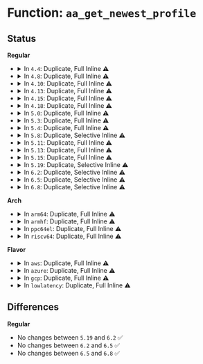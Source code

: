 # Function: <code>aa_get_newest_profile</code>

## Status
<b>Regular</b>
<ul>
<li>
<details>
<summary>In <code>4.4</code>: Duplicate, Full Inline ⚠️</summary>

**Collision:** Static Duplication

**Inline:** Full

**Transformation:** False

**Instances:**

```
In security/apparmor/policy.c (ffffffff8138008b)
Location: security/apparmor/include/policy.h:190
Inline: True
Inline callers:
  - security/apparmor/policy.c:aa_lookupn_profile
  - security/apparmor/policy.c:aa_fqlookupn_profile
  - security/apparmor/policy.c:aa_replace_profiles
```
```
In security/apparmor/label.c (ffffffff8138b54e)
Location: security/apparmor/include/policy.h:190
Inline: True
Inline callers:
  - security/apparmor/label.c:aa_label_merge
  - security/apparmor/label.c:__aa_labelset_update_subtree
```
</details>
</li>
<li>
<details>
<summary>In <code>4.8</code>: Duplicate, Full Inline ⚠️</summary>

**Collision:** Static Duplication

**Inline:** Full

**Transformation:** False

**Instances:**

```
In security/apparmor/policy.c (ffffffff813bacea)
Location: security/apparmor/include/policy.h:207
Inline: True
Inline callers:
  - security/apparmor/policy.c:aa_replace_profiles
  - security/apparmor/policy.c:aa_fqlookupn_profile
```
```
In security/apparmor/label.c (ffffffff813c8c11)
Location: security/apparmor/include/policy.h:207
Inline: True
Inline callers:
  - security/apparmor/label.c:__aa_labelset_update_subtree
  - security/apparmor/label.c:aa_label_merge
```
</details>
</li>
<li>
<details>
<summary>In <code>4.10</code>: Duplicate, Full Inline ⚠️</summary>

**Collision:** Static Duplication

**Inline:** Full

**Transformation:** False

**Instances:**

```
In security/apparmor/policy.c (ffffffff813d20b2)
Location: security/apparmor/include/policy.h:207
Inline: True
Inline callers:
  - security/apparmor/policy.c:aa_replace_profiles
  - security/apparmor/policy.c:aa_fqlookupn_profile
```
```
In security/apparmor/label.c (ffffffff813e022d)
Location: security/apparmor/include/policy.h:207
Inline: True
Inline callers:
  - security/apparmor/label.c:__aa_labelset_update_subtree
  - security/apparmor/label.c:aa_label_merge
```
</details>
</li>
<li>
<details>
<summary>In <code>4.13</code>: Duplicate, Full Inline ⚠️</summary>

**Collision:** Static Duplication

**Inline:** Full

**Transformation:** False

**Instances:**

```
In security/apparmor/policy.c (ffffffff813e50dd)
Location: security/apparmor/include/policy.h:210
Inline: True
Inline callers:
  - security/apparmor/policy.c:aa_replace_profiles
  - security/apparmor/policy.c:aa_fqlookupn_profile
```
```
In security/apparmor/label.c (ffffffff813ef6aa)
Location: security/apparmor/include/policy.h:210
Inline: True
Inline callers:
  - security/apparmor/label.c:__aa_labelset_update_subtree
  - security/apparmor/label.c:aa_label_merge
```
</details>
</li>
<li>
<details>
<summary>In <code>4.15</code>: Duplicate, Full Inline ⚠️</summary>

**Collision:** Static Duplication

**Inline:** Full

**Transformation:** False

**Instances:**

```
In security/apparmor/policy.c (ffffffff8140c1dd)
Location: security/apparmor/include/policy.h:210
Inline: True
Inline callers:
  - security/apparmor/policy.c:aa_replace_profiles
  - security/apparmor/policy.c:aa_fqlookupn_profile
```
```
In security/apparmor/label.c (ffffffff814175cd)
Location: security/apparmor/include/policy.h:210
Inline: True
Inline callers:
  - security/apparmor/label.c:__aa_labelset_update_subtree
  - security/apparmor/label.c:aa_label_merge
```
</details>
</li>
<li>
<details>
<summary>In <code>4.18</code>: Duplicate, Full Inline ⚠️</summary>

**Collision:** Static Duplication

**Inline:** Full

**Transformation:** False

**Instances:**

```
In security/apparmor/policy.c (ffffffff8143daca)
Location: security/apparmor/include/policy.h:214
Inline: True
Inline callers:
  - security/apparmor/policy.c:aa_replace_profiles
  - security/apparmor/policy.c:aa_fqlookupn_profile
```
```
In security/apparmor/label.c (ffffffff81449a32)
Location: security/apparmor/include/policy.h:214
Inline: True
Inline callers:
  - security/apparmor/label.c:__aa_labelset_update_subtree
  - security/apparmor/label.c:aa_label_merge
```
</details>
</li>
<li>
<details>
<summary>In <code>5.0</code>: Duplicate, Full Inline ⚠️</summary>

**Collision:** Static Duplication

**Inline:** Full

**Transformation:** False

**Instances:**

```
In security/apparmor/policy.c (ffffffff8145a929)
Location: security/apparmor/include/policy.h:214
Inline: True
Inline callers:
  - security/apparmor/policy.c:aa_replace_profiles
  - security/apparmor/policy.c:aa_fqlookupn_profile
```
```
In security/apparmor/label.c (ffffffff814669c2)
Location: security/apparmor/include/policy.h:214
Inline: True
Inline callers:
  - security/apparmor/label.c:__aa_labelset_update_subtree
  - security/apparmor/label.c:aa_label_merge
```
</details>
</li>
<li>
<details>
<summary>In <code>5.3</code>: Duplicate, Full Inline ⚠️</summary>

**Collision:** Static Duplication

**Inline:** Full

**Transformation:** False

**Instances:**

```
In security/apparmor/policy.c (ffffffff81487f42)
Location: security/apparmor/include/policy.h:210
Inline: True
Inline callers:
  - security/apparmor/policy.c:aa_replace_profiles
  - security/apparmor/policy.c:aa_fqlookupn_profile
```
```
In security/apparmor/label.c (ffffffff814918b6)
Location: security/apparmor/include/policy.h:210
Inline: True
Inline callers:
  - security/apparmor/label.c:__labelset_update
  - security/apparmor/label.c:aa_label_merge
```
</details>
</li>
<li>
<details>
<summary>In <code>5.4</code>: Duplicate, Full Inline ⚠️</summary>

**Collision:** Static Duplication

**Inline:** Full

**Transformation:** False

**Instances:**

```
In security/apparmor/domain.c (ffffffff8149c2b3)
Location: security/apparmor/include/policy.h:210
Inline: True
Inline callers:
  - security/apparmor/domain.c:find_attach
```
```
In security/apparmor/policy.c (ffffffff814a1df2)
Location: security/apparmor/include/policy.h:210
Inline: True
Inline callers:
  - security/apparmor/policy.c:aa_replace_profiles
  - security/apparmor/policy.c:aa_fqlookupn_profile
```
```
In security/apparmor/label.c (ffffffff814ab7e6)
Location: security/apparmor/include/policy.h:210
Inline: True
Inline callers:
  - security/apparmor/label.c:__labelset_update
  - security/apparmor/label.c:aa_label_merge
```
</details>
</li>
<li>
<details>
<summary>In <code>5.8</code>: Duplicate, Selective Inline ⚠️</summary>

```c
struct aa_profile *aa_get_newest_profile(struct aa_profile *p);
```

**Collision:** Static Duplication

**Inline:** Selective

**Transformation:** False

**Instances:**

```
In security/apparmor/domain.c (ffffffff814f4cc3)
Location: security/apparmor/include/policy.h:213
Inline: True
Inline callers:
  - security/apparmor/domain.c:find_attach
```
```
In security/apparmor/policy.c (ffffffff814f9fd9)
Location: security/apparmor/include/policy.h:213
Inline: True
Inline callers:
  - security/apparmor/policy.c:update_to_newest_parent
Direct callers:
  - security/apparmor/policy.c:aa_fqlookupn_profile
```
```
In security/apparmor/label.c (ffffffff8150a45e)
Location: security/apparmor/include/policy.h:213
Inline: True
Inline callers:
  - security/apparmor/label.c:__label_update
  - security/apparmor/label.c:label_merge_insert
```
**Symbols:**

```
ffffffff814f9e50-ffffffff814f9fba: aa_get_newest_profile (STB_LOCAL)
```
</details>
</li>
<li>
<details>
<summary>In <code>5.11</code>: Duplicate, Full Inline ⚠️</summary>

**Collision:** Static Duplication

**Inline:** Full

**Transformation:** False

**Instances:**

```
In security/apparmor/domain.c (ffffffff815120c8)
Location: security/apparmor/include/policy.h:213
Inline: True
Inline callers:
  - security/apparmor/domain.c:find_attach
```
```
In security/apparmor/policy.c (ffffffff81519087)
Location: security/apparmor/include/policy.h:213
Inline: True
Inline callers:
  - security/apparmor/policy.c:aa_replace_profiles
  - security/apparmor/policy.c:aa_fqlookupn_profile
```
```
In security/apparmor/label.c (ffffffff815272d2)
Location: security/apparmor/include/policy.h:213
Inline: True
Inline callers:
  - security/apparmor/label.c:__label_update
  - security/apparmor/label.c:label_merge_insert
```
</details>
</li>
<li>
<details>
<summary>In <code>5.13</code>: Duplicate, Full Inline ⚠️</summary>

**Collision:** Static Duplication

**Inline:** Full

**Transformation:** False

**Instances:**

```
In security/apparmor/domain.c (ffffffff81518a00)
Location: security/apparmor/include/policy.h:213
Inline: True
Inline callers:
  - security/apparmor/domain.c:find_attach
```
```
In security/apparmor/policy.c (ffffffff8151f95c)
Location: security/apparmor/include/policy.h:213
Inline: True
Inline callers:
  - security/apparmor/policy.c:aa_replace_profiles
  - security/apparmor/policy.c:aa_fqlookupn_profile
```
```
In security/apparmor/label.c (ffffffff8152cc49)
Location: security/apparmor/include/policy.h:213
Inline: True
Inline callers:
  - security/apparmor/label.c:__label_update
  - security/apparmor/label.c:label_merge_insert
```
</details>
</li>
<li>
<details>
<summary>In <code>5.15</code>: Duplicate, Full Inline ⚠️</summary>

**Collision:** Static Duplication

**Inline:** Full

**Transformation:** False

**Instances:**

```
In security/apparmor/domain.c (ffffffff81576a10)
Location: security/apparmor/include/policy.h:213
Inline: True
Inline callers:
  - security/apparmor/domain.c:find_attach
```
```
In security/apparmor/policy.c (ffffffff8157dafc)
Location: security/apparmor/include/policy.h:213
Inline: True
Inline callers:
  - security/apparmor/policy.c:aa_replace_profiles
  - security/apparmor/policy.c:aa_fqlookupn_profile
```
```
In security/apparmor/label.c (ffffffff8158b039)
Location: security/apparmor/include/policy.h:213
Inline: True
Inline callers:
  - security/apparmor/label.c:__label_update
  - security/apparmor/label.c:label_merge_insert
```
</details>
</li>
<li>
<details>
<summary>In <code>5.19</code>: Duplicate, Selective Inline ⚠️</summary>

```c
struct aa_profile *aa_get_newest_profile(struct aa_profile *p);
```

**Collision:** Static Duplication

**Inline:** Selective

**Transformation:** False

**Instances:**

```
In security/apparmor/domain.c (ffffffff816148c3)
Location: security/apparmor/include/policy.h:271
Inline: True
Inline callers:
  - security/apparmor/domain.c:find_attach
```
```
In security/apparmor/policy.c (ffffffff8161c281)
Location: security/apparmor/include/policy.h:271
Inline: True
Inline callers:
  - security/apparmor/policy.c:aa_replace_profiles
Direct callers:
  - security/apparmor/policy.c:aa_fqlookupn_profile
```
```
In security/apparmor/label.c (ffffffff8162c54e)
Location: security/apparmor/include/policy.h:271
Inline: True
Inline callers:
  - security/apparmor/label.c:__label_update
  - security/apparmor/label.c:label_merge_insert
```
**Symbols:**

```
ffffffff81619d60-ffffffff81619ef3: aa_get_newest_profile (STB_LOCAL)
```
</details>
</li>
<li>
<details>
<summary>In <code>6.2</code>: Duplicate, Selective Inline ⚠️</summary>

```c
struct aa_profile *aa_get_newest_profile(struct aa_profile *p);
```

**Collision:** Static Duplication

**Inline:** Selective

**Transformation:** False

**Instances:**

```
In security/apparmor/domain.c (ffffffff816c75e0)
Location: security/apparmor/include/policy.h:277
Inline: True
Inline callers:
  - security/apparmor/domain.c:find_attach
```
```
In security/apparmor/policy.c (ffffffff816cf43a)
Location: security/apparmor/include/policy.h:277
Inline: True
Inline callers:
  - security/apparmor/policy.c:aa_replace_profiles
Direct callers:
  - security/apparmor/policy.c:aa_fqlookupn_profile
```
```
In security/apparmor/label.c (ffffffff816e0fee)
Location: security/apparmor/include/policy.h:277
Inline: True
Inline callers:
  - security/apparmor/label.c:__label_update
  - security/apparmor/label.c:label_merge_insert
```
**Symbols:**

```
ffffffff816cccc0-ffffffff816cce53: aa_get_newest_profile (STB_LOCAL)
```
</details>
</li>
<li>
<details>
<summary>In <code>6.5</code>: Duplicate, Selective Inline ⚠️</summary>

```c
struct aa_profile *aa_get_newest_profile(struct aa_profile *p);
```

**Collision:** Static Duplication

**Inline:** Selective

**Transformation:** False

**Instances:**

```
In security/apparmor/domain.c (ffffffff816ffbb3)
Location: security/apparmor/include/policy.h:308
Inline: True
Inline callers:
  - security/apparmor/domain.c:find_attach
```
```
In security/apparmor/policy.c (ffffffff8170803f)
Location: security/apparmor/include/policy.h:308
Inline: True
Inline callers:
  - security/apparmor/policy.c:aa_replace_profiles
Direct callers:
  - security/apparmor/policy.c:aa_fqlookupn_profile
```
```
In security/apparmor/label.c (ffffffff8171a5ee)
Location: security/apparmor/include/policy.h:308
Inline: True
Inline callers:
  - security/apparmor/label.c:__label_update
  - security/apparmor/label.c:label_merge_insert
```
**Symbols:**

```
ffffffff81705760-ffffffff817058df: aa_get_newest_profile (STB_LOCAL)
```
</details>
</li>
<li>
<details>
<summary>In <code>6.8</code>: Duplicate, Selective Inline ⚠️</summary>

```c
struct aa_profile *aa_get_newest_profile(struct aa_profile *p);
```

**Collision:** Static Duplication

**Inline:** Selective

**Transformation:** False

**Instances:**

```
In security/apparmor/domain.c (ffffffff8173d18f)
Location: security/apparmor/include/policy.h:305
Inline: True
Inline callers:
  - security/apparmor/domain.c:find_attach
```
```
In security/apparmor/policy.c (ffffffff81745acf)
Location: security/apparmor/include/policy.h:305
Inline: True
Inline callers:
  - security/apparmor/policy.c:aa_replace_profiles
Direct callers:
  - security/apparmor/policy.c:aa_fqlookupn_profile
```
```
In security/apparmor/label.c (ffffffff817590a0)
Location: security/apparmor/include/policy.h:305
Inline: True
Inline callers:
  - security/apparmor/label.c:__label_update
  - security/apparmor/label.c:label_merge_insert
```
**Symbols:**

```
ffffffff81743060-ffffffff817431df: aa_get_newest_profile (STB_LOCAL)
```
</details>
</li>
</ul>
<b>Arch</b>
<ul>
<li>
<details>
<summary>In <code>arm64</code>: Duplicate, Full Inline ⚠️</summary>

**Collision:** Static Duplication

**Inline:** Full

**Transformation:** False

**Instances:**

```
In security/apparmor/domain.c (ffff800010591dbc)
Location: security/apparmor/include/policy.h:210
Inline: True
Inline callers:
  - security/apparmor/domain.c:find_attach
```
```
In security/apparmor/policy.c (ffff8000105979e0)
Location: security/apparmor/include/policy.h:210
Inline: True
Inline callers:
  - security/apparmor/policy.c:aa_replace_profiles
  - security/apparmor/policy.c:aa_fqlookupn_profile
```
```
In security/apparmor/label.c (ffff8000105a2ba0)
Location: security/apparmor/include/policy.h:210
Inline: True
Inline callers:
  - security/apparmor/label.c:__labelset_update
  - security/apparmor/label.c:aa_label_merge
```
</details>
</li>
<li>
<details>
<summary>In <code>armhf</code>: Duplicate, Full Inline ⚠️</summary>

**Collision:** Static Duplication

**Inline:** Full

**Transformation:** False

**Instances:**

```
In security/apparmor/domain.c (c07429ec)
Location: security/apparmor/include/policy.h:210
Inline: True
Inline callers:
  - security/apparmor/domain.c:find_attach
```
```
In security/apparmor/policy.c (c0748b8c)
Location: security/apparmor/include/policy.h:210
Inline: True
Inline callers:
  - security/apparmor/policy.c:aa_replace_profiles
  - security/apparmor/policy.c:aa_fqlookupn_profile
```
```
In security/apparmor/label.c (c0752e5c)
Location: security/apparmor/include/policy.h:210
Inline: True
Inline callers:
  - security/apparmor/label.c:__labelset_update
  - security/apparmor/label.c:aa_label_merge
```
</details>
</li>
<li>
<details>
<summary>In <code>ppc64el</code>: Duplicate, Full Inline ⚠️</summary>

**Collision:** Static Duplication

**Inline:** Full

**Transformation:** False

**Instances:**

```
In security/apparmor/domain.c (c000000000706a50)
Location: security/apparmor/include/policy.h:210
Inline: True
Inline callers:
  - security/apparmor/domain.c:find_attach
```
```
In security/apparmor/policy.c (c00000000070dfc4)
Location: security/apparmor/include/policy.h:210
Inline: True
Inline callers:
  - security/apparmor/policy.c:aa_replace_profiles
  - security/apparmor/policy.c:aa_fqlookupn_profile
```
```
In security/apparmor/label.c (c00000000071dc0c)
Location: security/apparmor/include/policy.h:210
Inline: True
Inline callers:
  - security/apparmor/label.c:__labelset_update
  - security/apparmor/label.c:aa_label_merge
```
</details>
</li>
<li>
<details>
<summary>In <code>riscv64</code>: Duplicate, Full Inline ⚠️</summary>

**Collision:** Static Duplication

**Inline:** Full

**Transformation:** False

**Instances:**

```
In security/apparmor/domain.c (ffffffe0003dff1c)
Location: security/apparmor/include/policy.h:210
Inline: True
Inline callers:
  - security/apparmor/domain.c:find_attach
```
```
In security/apparmor/policy.c (ffffffe0003e43d8)
Location: security/apparmor/include/policy.h:210
Inline: True
Inline callers:
  - security/apparmor/policy.c:aa_replace_profiles
  - security/apparmor/policy.c:aa_fqlookupn_profile
```
```
In security/apparmor/label.c (ffffffe0003ed16e)
Location: security/apparmor/include/policy.h:210
Inline: True
Inline callers:
  - security/apparmor/label.c:__labelset_update
  - security/apparmor/label.c:aa_label_merge
```
</details>
</li>
</ul>
<b>Flavor</b>
<ul>
<li>
<details>
<summary>In <code>aws</code>: Duplicate, Full Inline ⚠️</summary>

**Collision:** Static Duplication

**Inline:** Full

**Transformation:** False

**Instances:**

```
In security/apparmor/domain.c (ffffffff81494893)
Location: security/apparmor/include/policy.h:210
Inline: True
Inline callers:
  - security/apparmor/domain.c:find_attach
```
```
In security/apparmor/policy.c (ffffffff8149a3d2)
Location: security/apparmor/include/policy.h:210
Inline: True
Inline callers:
  - security/apparmor/policy.c:aa_replace_profiles
  - security/apparmor/policy.c:aa_fqlookupn_profile
```
```
In security/apparmor/label.c (ffffffff814a3dc6)
Location: security/apparmor/include/policy.h:210
Inline: True
Inline callers:
  - security/apparmor/label.c:__labelset_update
  - security/apparmor/label.c:aa_label_merge
```
</details>
</li>
<li>
<details>
<summary>In <code>azure</code>: Duplicate, Full Inline ⚠️</summary>

**Collision:** Static Duplication

**Inline:** Full

**Transformation:** False

**Instances:**

```
In security/apparmor/domain.c (ffffffff814852b3)
Location: security/apparmor/include/policy.h:210
Inline: True
Inline callers:
  - security/apparmor/domain.c:find_attach
```
```
In security/apparmor/policy.c (ffffffff8148adf2)
Location: security/apparmor/include/policy.h:210
Inline: True
Inline callers:
  - security/apparmor/policy.c:aa_replace_profiles
  - security/apparmor/policy.c:aa_fqlookupn_profile
```
```
In security/apparmor/label.c (ffffffff814947e6)
Location: security/apparmor/include/policy.h:210
Inline: True
Inline callers:
  - security/apparmor/label.c:__labelset_update
  - security/apparmor/label.c:aa_label_merge
```
</details>
</li>
<li>
<details>
<summary>In <code>gcp</code>: Duplicate, Full Inline ⚠️</summary>

**Collision:** Static Duplication

**Inline:** Full

**Transformation:** False

**Instances:**

```
In security/apparmor/domain.c (ffffffff81490933)
Location: security/apparmor/include/policy.h:210
Inline: True
Inline callers:
  - security/apparmor/domain.c:find_attach
```
```
In security/apparmor/policy.c (ffffffff81496472)
Location: security/apparmor/include/policy.h:210
Inline: True
Inline callers:
  - security/apparmor/policy.c:aa_replace_profiles
  - security/apparmor/policy.c:aa_fqlookupn_profile
```
```
In security/apparmor/label.c (ffffffff8149fe66)
Location: security/apparmor/include/policy.h:210
Inline: True
Inline callers:
  - security/apparmor/label.c:__labelset_update
  - security/apparmor/label.c:aa_label_merge
```
</details>
</li>
<li>
<details>
<summary>In <code>lowlatency</code>: Duplicate, Full Inline ⚠️</summary>

**Collision:** Static Duplication

**Inline:** Full

**Transformation:** False

**Instances:**

```
In security/apparmor/domain.c (ffffffff814a886e)
Location: security/apparmor/include/policy.h:210
Inline: True
Inline callers:
  - security/apparmor/domain.c:find_attach
```
```
In security/apparmor/policy.c (ffffffff814ae4f5)
Location: security/apparmor/include/policy.h:210
Inline: True
Inline callers:
  - security/apparmor/policy.c:aa_replace_profiles
  - security/apparmor/policy.c:aa_fqlookupn_profile
```
```
In security/apparmor/label.c (ffffffff814b8522)
Location: security/apparmor/include/policy.h:210
Inline: True
Inline callers:
  - security/apparmor/label.c:__labelset_update
  - security/apparmor/label.c:aa_label_merge
```
</details>
</li>
</ul>

## Differences
<b>Regular</b>
<ul>
<li>
No changes between <code>5.19</code> and <code>6.2</code> ✅
</li>
<li>
No changes between <code>6.2</code> and <code>6.5</code> ✅
</li>
<li>
No changes between <code>6.5</code> and <code>6.8</code> ✅
</li>
</ul>
